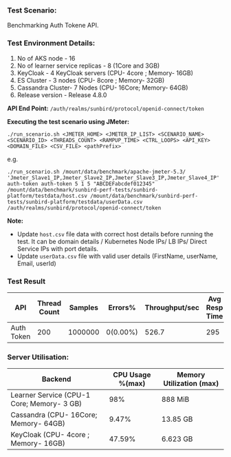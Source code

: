 ### Test Scenario:

Benchmarking Auth Tokene API.

### Test Environment Details:
1. No of AKS node - 16
2. No of learner service replicas - 8 (1Core and 3GB)
3. KeyCloak - 4 KeyCloak servers (CPU- 4core ; Memory- 16GB)
4. ES Cluster - 3 nodes (CPU- 8core ; Memory- 32GB)
5. Cassandra Cluster- 7 Nodes (CPU- 16Core; Memory- 64GB)
6. Release version - Release 4.8.0


**API End Point:** `/auth/realms/sunbird/protocol/openid-connect/token`


**Executing the test scenario using JMeter:**

```./run_scenario.sh <JMETER_HOME> <JMETER_IP_LIST> <SCENARIO_NAME> <SCENARIO_ID> <THREADS_COUNT> <RAMPUP_TIME> <CTRL_LOOPS> <API_KEY> <DOMAIN_FILE> <CSV_FILE> <pathPrefix>```

e.g.

```./run_scenario.sh /mount/data/benchmark/apache-jmeter-5.3/ 'Jmeter_Slave1_IP,Jmeter_Slave2_IP,Jmeter_Slave3_IP,Jmeter_Slave4_IP' auth-token auth-token 5 1 5 "ABCDEFabcdef012345" /mount/data/benchmark/sunbird-perf-tests/sunbird-platform/testdata/host.csv /mount/data/benchmark/sunbird-perf-tests/sunbird-platform/testdata/userData.csv /auth/realms/sunbird/protocol/openid-connect/token ```

**Note:**

- Update `host.csv` file data with correct host details before running the test. It can be domain details / Kubernetes Node IPs/ LB IPs/ Direct Service IPs with port details.
- Update `userData.csv` file with valid user details (FirstName, userName, Email,	userId)


### Test Result 

| API           | Thread Count  | Samples  | Errors% | Throughput/sec|Avg Resp Time|   95th pct  |  99th pct   |
| ------------- | ------------- | -------- | --------| ---------------|------------|-------------|-------------|
| Auth Token    | 200           | 1000000   | 0(0.00%)| 526.7           |    295     | 351.95      |  566.98   |


### Server Utilisation:
| Backend          | CPU Usage %(max) | Memory Utilization (max)|
| ------------- | ------------- |------------- |
|Learner Service (CPU-1 Core; Memory- 3 GB)  |98% | 888 MiB   |
|Cassandra (CPU- 16Core; Memory- 64GB)|  9.47%  |  13.85 GB |
|KeyCloak (CPU- 4core ; Memory- 16GB)|47.59%| 6.623 GB|
